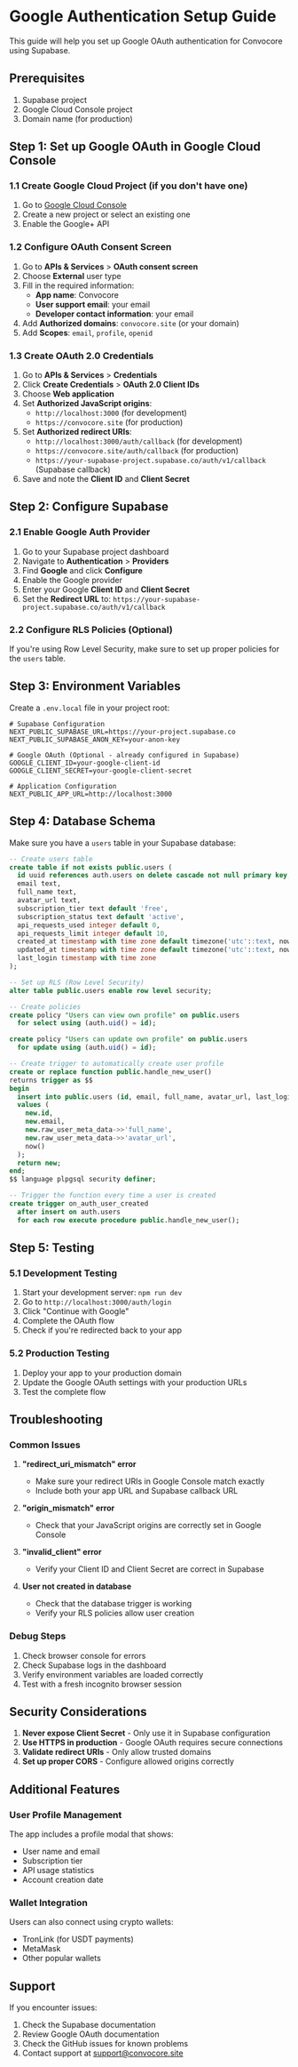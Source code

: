 # Google Authentication Setup Guide

This guide will help you set up Google OAuth authentication for Convocore using Supabase.

## Prerequisites

1. Supabase project
2. Google Cloud Console project
3. Domain name (for production)

## Step 1: Set up Google OAuth in Google Cloud Console

### 1.1 Create Google Cloud Project (if you don't have one)
1. Go to [Google Cloud Console](https://console.cloud.google.com/)
2. Create a new project or select an existing one
3. Enable the Google+ API

### 1.2 Configure OAuth Consent Screen
1. Go to **APIs & Services** > **OAuth consent screen**
2. Choose **External** user type
3. Fill in the required information:
   - **App name**: Convocore
   - **User support email**: your email
   - **Developer contact information**: your email
4. Add **Authorized domains**: `convocore.site` (or your domain)
5. Add **Scopes**: `email`, `profile`, `openid`

### 1.3 Create OAuth 2.0 Credentials
1. Go to **APIs & Services** > **Credentials**
2. Click **Create Credentials** > **OAuth 2.0 Client IDs**
3. Choose **Web application**
4. Set **Authorized JavaScript origins**:
   - `http://localhost:3000` (for development)
   - `https://convocore.site` (for production)
5. Set **Authorized redirect URIs**:
   - `http://localhost:3000/auth/callback` (for development)
   - `https://convocore.site/auth/callback` (for production)
   - `https://your-supabase-project.supabase.co/auth/v1/callback` (Supabase callback)
6. Save and note the **Client ID** and **Client Secret**

## Step 2: Configure Supabase

### 2.1 Enable Google Auth Provider
1. Go to your Supabase project dashboard
2. Navigate to **Authentication** > **Providers**
3. Find **Google** and click **Configure**
4. Enable the Google provider
5. Enter your Google **Client ID** and **Client Secret**
6. Set the **Redirect URL** to: `https://your-supabase-project.supabase.co/auth/v1/callback`

### 2.2 Configure RLS Policies (Optional)
If you're using Row Level Security, make sure to set up proper policies for the `users` table.

## Step 3: Environment Variables

Create a `.env.local` file in your project root:

```env
# Supabase Configuration
NEXT_PUBLIC_SUPABASE_URL=https://your-project.supabase.co
NEXT_PUBLIC_SUPABASE_ANON_KEY=your-anon-key

# Google OAuth (Optional - already configured in Supabase)
GOOGLE_CLIENT_ID=your-google-client-id
GOOGLE_CLIENT_SECRET=your-google-client-secret

# Application Configuration
NEXT_PUBLIC_APP_URL=http://localhost:3000
```

## Step 4: Database Schema

Make sure you have a `users` table in your Supabase database:

```sql
-- Create users table
create table if not exists public.users (
  id uuid references auth.users on delete cascade not null primary key,
  email text,
  full_name text,
  avatar_url text,
  subscription_tier text default 'free',
  subscription_status text default 'active',
  api_requests_used integer default 0,
  api_requests_limit integer default 10,
  created_at timestamp with time zone default timezone('utc'::text, now()) not null,
  updated_at timestamp with time zone default timezone('utc'::text, now()) not null,
  last_login timestamp with time zone
);

-- Set up RLS (Row Level Security)
alter table public.users enable row level security;

-- Create policies
create policy "Users can view own profile" on public.users
  for select using (auth.uid() = id);

create policy "Users can update own profile" on public.users
  for update using (auth.uid() = id);

-- Create trigger to automatically create user profile
create or replace function public.handle_new_user()
returns trigger as $$
begin
  insert into public.users (id, email, full_name, avatar_url, last_login)
  values (
    new.id,
    new.email,
    new.raw_user_meta_data->>'full_name',
    new.raw_user_meta_data->>'avatar_url',
    now()
  );
  return new;
end;
$$ language plpgsql security definer;

-- Trigger the function every time a user is created
create trigger on_auth_user_created
  after insert on auth.users
  for each row execute procedure public.handle_new_user();
```

## Step 5: Testing

### 5.1 Development Testing
1. Start your development server: `npm run dev`
2. Go to `http://localhost:3000/auth/login`
3. Click "Continue with Google"
4. Complete the OAuth flow
5. Check if you're redirected back to your app

### 5.2 Production Testing
1. Deploy your app to your production domain
2. Update the Google OAuth settings with your production URLs
3. Test the complete flow

## Troubleshooting

### Common Issues

1. **"redirect_uri_mismatch" error**
   - Make sure your redirect URIs in Google Console match exactly
   - Include both your app URL and Supabase callback URL

2. **"origin_mismatch" error**
   - Check that your JavaScript origins are correctly set in Google Console

3. **"invalid_client" error**
   - Verify your Client ID and Client Secret are correct in Supabase

4. **User not created in database**
   - Check that the database trigger is working
   - Verify your RLS policies allow user creation

### Debug Steps

1. Check browser console for errors
2. Check Supabase logs in the dashboard
3. Verify environment variables are loaded correctly
4. Test with a fresh incognito browser session

## Security Considerations

1. **Never expose Client Secret** - Only use it in Supabase configuration
2. **Use HTTPS in production** - Google OAuth requires secure connections
3. **Validate redirect URIs** - Only allow trusted domains
4. **Set up proper CORS** - Configure allowed origins correctly

## Additional Features

### User Profile Management
The app includes a profile modal that shows:
- User name and email
- Subscription tier
- API usage statistics
- Account creation date

### Wallet Integration
Users can also connect using crypto wallets:
- TronLink (for USDT payments)
- MetaMask
- Other popular wallets

## Support

If you encounter issues:
1. Check the Supabase documentation
2. Review Google OAuth documentation
3. Check the GitHub issues for known problems
4. Contact support at support@convocore.site 